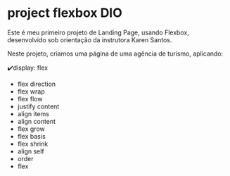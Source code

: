 # project flexbox DIO

Este é meu primeiro projeto de Landing Page, usando Flexbox, desenvolvido sob orientação da instrutora Karen Santos.



Neste projeto, criamos uma página de uma agência de turismo, aplicando:

:heavy_check_mark:display: flex

- flex direction
- flex wrap
- flex flow
- justify content
- align items
- align content
- flex grow
- flex basis
- flex shrink
- align self
- order
- flex



